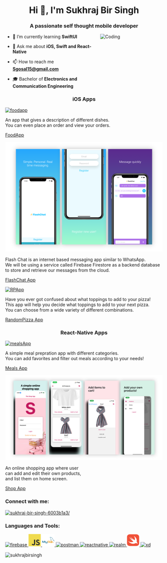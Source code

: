 <h1 align="center">Hi 👋, I'm Sukhraj Bir Singh</h1>
<h3 align="center">A passionate self thought mobile developer</h3>

<img align="right" alt="Coding" width="200" height ="150" src="https://cdn.dribbble.com/users/1162077/screenshots/4649464/skatter-programmer.gif">
 
- 🌱 I’m currently learning **SwiftUI**

- 💬 Ask me about **iOS, Swift and React-Native**

- 📫 How to reach me **Sgosal15@gmail.com**

- 🎓 Bachelor of **Electronics and Communication Engineering**


<h3 align = "center">iOS Apps</h3>
 <a href = "https://github.com/SukhrajBirSingh/FoodApp"><img alt = "foodapp" src = "https://github.com/SukhrajBirSingh/FoodApp/blob/main/foodApp.png?raw=true"></a>

 An app that gives a description of different dishes.\
 You can even place an order and view your orders.

<a href = "https://github.com/SukhrajBirSingh/FoodApp">FoodApp</a>



<a href = "https://github.com/SukhrajBirSingh/Flash-Chat-iOS13"><img alt = "flashchatapp1" src = "https://github.com/SukhrajBirSingh/Flash-Chat-iOS13/blob/main/Screenshot/Apple%20iPhone%2011%20Pro%20Max%20Presentation-2.png?raw=true"></a>
 
 Flash Chat is an internet based messaging app similar to WhatsApp.\
 We will be using a service called Firebase Firestore as a backend database\
 to store and retrieve our messages from the cloud.

<a href = "https://github.com/SukhrajBirSingh/Flash-Chat-iOS13">FlashChat App</a>


 
 <a href ="https://github.com/SukhrajBirSingh/RandomPizza"><img alt = "RPApp" src = "https://github.com/SukhrajBirSingh/RandomPizza/blob/main/Apple%20iPhone%2011%20Pro%20Max%20Presentation-3.png?raw=true"></a>

Have you ever got confused about what toppings to add to your pizza!\
This app will help you decide what toppings to add to your next pizza. \
You can choose from a wide variety of different combinations.
 
 <a href ="https://github.com/SukhrajBirSingh/RandomPizza">RandomPizza App</a>



<h3 align = "center">React-Native Apps</h3>
 <a href = "https://github.com/SukhrajBirSingh/The_Meals_App"><img alt = "mealsApp" src = "https://github.com/SukhrajBirSingh/The_Meals_App/blob/master/Apple%20iPhone%2011%20Pro%20Max%20Presentation-4.png?raw=true"></a>

A simple meal prepration app with different categories.\
You can add favorites and filter out meals according to your needs!
 
 <a href = "https://github.com/SukhrajBirSingh/The_Meals_App">Meals App</a>



 <a href = "https://github.com/SukhrajBirSingh/shopApp"><img alt = "shopApp" src ="https://github.com/SukhrajBirSingh/shopApp/blob/master/Apple%20iPhone%2011%20Pro%20Max%20Presentation-5.png?raw=true"></a>

An online shopping app where user\
can add and edit their own products,\
and list them on home screen.
 
 <a href = "https://github.com/SukhrajBirSingh/shopApp">Shop App</a>
</div>




<h3 align="left">Connect with me:</h3>
<p align="left">
<a href="https://linkedin.com/in/sukhraj-bir-singh-6003b1a3/" target="blank"><img align="center" src="https://raw.githubusercontent.com/rahuldkjain/github-profile-readme-generator/master/src/images/icons/Social/linked-in-alt.svg" alt="sukhraj-bir-singh-6003b1a3/" height="30" width="40" /></a>
</p>

<h3 align="left">Languages and Tools:</h3>
<p align="left"> <a href="https://firebase.google.com/" target="_blank" rel="noreferrer"> <img src="https://www.vectorlogo.zone/logos/firebase/firebase-icon.svg" alt="firebase" width="40" height="40"/> </a> <a href="https://developer.mozilla.org/en-US/docs/Web/JavaScript" target="_blank" rel="noreferrer"> <img src="https://raw.githubusercontent.com/devicons/devicon/master/icons/javascript/javascript-original.svg" alt="javascript" width="40" height="40"/> </a> <a href="https://www.mysql.com/" target="_blank" rel="noreferrer"> <img src="https://raw.githubusercontent.com/devicons/devicon/master/icons/mysql/mysql-original-wordmark.svg" alt="mysql" width="40" height="40"/> </a> <a href="https://postman.com" target="_blank" rel="noreferrer"> <img src="https://www.vectorlogo.zone/logos/getpostman/getpostman-icon.svg" alt="postman" width="40" height="40"/> </a> <a href="https://reactnative.dev/" target="_blank" rel="noreferrer"> <img src="https://reactnative.dev/img/header_logo.svg" alt="reactnative" width="40" height="40"/> </a> <a href="https://realm.io/" target="_blank" rel="noreferrer"> <img src="https://raw.githubusercontent.com/bestofjs/bestofjs-webui/8665e8c267a0215f3159df28b33c365198101df5/public/logos/realm.svg" alt="realm" width="40" height="40"/> </a> <a href="https://developer.apple.com/swift/" target="_blank" rel="noreferrer"> <img src="https://raw.githubusercontent.com/devicons/devicon/master/icons/swift/swift-original.svg" alt="swift" width="40" height="40"/> </a> <a href="https://www.adobe.com/products/xd.html" target="_blank" rel="noreferrer"> <img src="https://cdn.worldvectorlogo.com/logos/adobe-xd.svg" alt="xd" width="40" height="40"/> </a> </p>

<p><img align="center" src="https://github-readme-stats.vercel.app/api/top-langs?username=sukhrajbirsingh&show_icons=true&locale=en&layout=compact" alt="sukhrajbirsingh" /></p>

